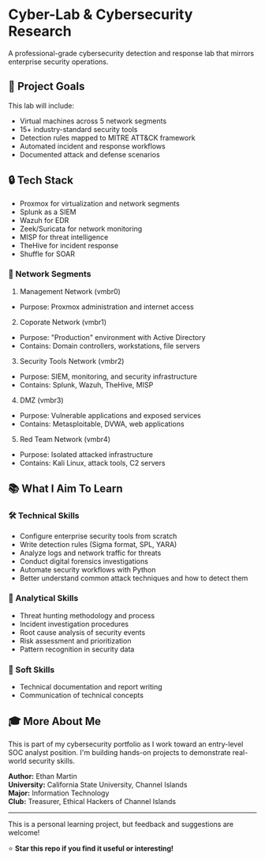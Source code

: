 # Cyber-Lab & Cybersecurity Research 

A professional-grade cybersecurity detection and response lab that mirrors enterprise security operations.

## 🎯 Project Goals

This lab will include:
 - Virtual machines across 5 network segments
 - 15+ industry-standard security tools 
 - Detection rules mapped to MITRE ATT&CK framework
 - Automated incident and response workflows
 - Documented attack and defense scenarios

## 🔒 Tech Stack 

 - Proxmox for virtualization and network segments
 - Splunk as a SIEM 
 - Wazuh for EDR 
 - Zeek/Suricata for network monitoring
 - MISP for threat intelligence
 - TheHive for incident response 
 - Shuffle for SOAR 

### 🚧 Network Segments 

 1. Management Network (vmbr0)
  -  Purpose: Proxmox administration and internet access 

 2. Coporate Network (vmbr1)
  -  Purpose: "Production" environment with Active Directory 
  -  Contains: Domain controllers, workstations, file servers
 
 3. Security Tools Network (vmbr2)
  -  Purpose: SIEM, monitoring, and security infrastructure
  -  Contains: Splunk, Wazuh, TheHive, MISP 

 4. DMZ (vmbr3)
  -  Purpose: Vulnerable applications and exposed services 
  -  Contains: Metasploitable, DVWA, web applications 

 5. Red Team Network (vmbr4)
  -  Purpose: Isolated attacked infrastructure 
  -  Contains: Kali Linux, attack tools, C2 servers 

## 📚 What I Aim To Learn 

### 🛠️ Technical Skills
 - Configure enterprise security tools from scratch 
 - Write detection rules (Sigma format, SPL, YARA)
 - Analyze logs and network traffic for threats 
 - Conduct digital forensics investigations 
 - Automate security workflows with Python 
 - Better understand common attack techniques and how to detect them

### 📝 Analytical Skills 
 - Threat hunting methodology and process 
 - Incident investigation procedures
 - Root cause analysis of security events 
 - Risk assessment and prioritization
 - Pattern recognition in security data

### 🤝 Soft Skills 
 - Technical documentation and report writing 
 - Communication of technical concepts 


## 🎓 More About Me 

This is part of my cybersecurity portfolio as I work toward an entry-level SOC analyst position. I'm building hands-on projects to demonstrate real-world security skills.

**Author:** Ethan Martin  
**University:** California State University, Channel Islands  
**Major:** Information Technology  
**Club:** Treasurer, Ethical Hackers of Channel Islands

--- 

This is a personal learning project, but feedback and suggestions are welcome!

⭐ **Star this repo if you find it useful or interesting!**

